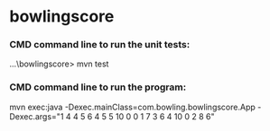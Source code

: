 # bowlingscore

### CMD command line to run the unit tests:
...\bowlingscore> mvn test

### CMD command line to run the program:
mvn exec:java -Dexec.mainClass=com.bowling.bowlingscore.App -Dexec.args="1 4 4 5 6 4 5 5 10 0 0 1 7 3 6 4 10 0 2 8 6"

